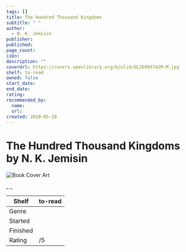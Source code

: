 ```yaml
---
tags: []
title: The Hundred Thousand Kingdoms
subtitle: " "
author:
  - N. K. Jemisin
publisher:
published:
page_count:
isbn:
description: ""
coverUrl: https://covers.openlibrary.org/b/olid/OL26095742M-M.jpg
shelf: to-read
owned: false
start_date:
end_date:
rating:
recommended_by:
  name:
  url:
created: 2020-05-18
---
```


# The Hundred Thousand Kingdoms by N. K. Jemisin

![Book Cover Art](https://covers.openlibrary.org/b/olid/OL26095742M-M.jpg)

_ _

| Shelf | to-read |
| --- | --- |
| Genre |  |
| Started |  |
| Finished |  |
| Rating | /5 |

